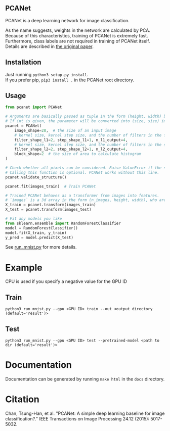 PCANet
------

PCANet is a deep learning network for image classification.  

As the name suggests, weights in the network are calculated by PCA. Because of this characteristics, training of PCANet is extremely fast. Furthermore, class labels are not required in training of PCANet itself.  
Details are described in [the original paper](https://arxiv.org/abs/1404.3606).

## Installation
Just running `python3 setup.py install`.  
If you prefer pip, `pip3 install .` in the PCANet root directory.

## Usage

```python
from pcanet import PCANet

# Arguments are basically passed as tuple in the form (height, width) but int is also allowed. 
# If int is given, the parameter will be converted into (size, size) implicitly.
pcanet = PCANet(
    image_shape=28,  # the size of an input image
    # kernel size, kernel step size, and the number of filters in the first layer, respectively
    filter_shape_l1=2, step_shape_l1=1, n_l1_output=4,
    # kernel size, kernel step size, and the number of filters in the second layer, respectively
    filter_shape_l2=2, step_shape_l2=1, n_l2_output=4,
    block_shape=2  # the size of area to calculate histogram
)

# Check whether all pixels can be considered. Raise ValueError if the structure is not valid.
# Calling this function is optional. PCANet works without this line.
pcanet.validate_structure()

pcanet.fit(images_train)  # Train PCANet

# Trained PCANet behaves as a transformer from images into features.
# `images` is a 3d array in the form (n_images, height, width), who are transformed into feature vectors.
X_train = pcanet.transform(images_train)
X_test = pcanet.transform(images_test)

# Fit any models you like
from sklearn.ensemble import RandomForestClassifier
model = RandomForestClassifier()
model.fit(X_train, y_train)
y_pred = model.predict(X_test)
```

See [run_mnist.py](./run_mnist.py) for more details.

# Example

CPU is used if you specify a negative value for the GPU ID

## Train

```
python3 run_mnist.py --gpu <GPU ID> train --out <output directory (default='result')>
```

## Test

```
python3 run_mnist.py --gpu <GPU ID> test --pretrained-model <path to dir (default='result')>
```

# Documentation
Documentation can be generated by running `make html` in the `docs` directory.

# Citation
Chan, Tsung-Han, et al. "PCANet: A simple deep learning baseline for image classification?." IEEE Transactions on Image Processing 24.12 (2015): 5017-5032.
